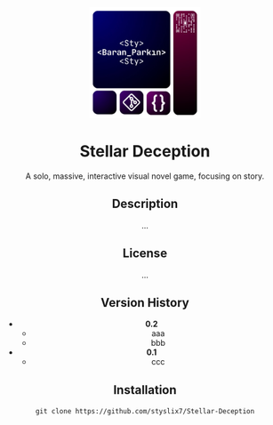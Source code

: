 <div align="center">

  <img src="Git_Logo_0.png" alt="logo" width="200" height="auto" />

  <h1>Stellar Deception</h1>

  <p>A solo, massive, interactive visual novel game, focusing on story.</p>

  <h2>Description</h2>
  <p>...</p>

  <h2>License</h2>
  <p>...</p>

  <h2>Version History</h2>
  <ul style="text-align: center;">
    <li><strong>0.2</strong>
      <ul>
        <li>aaa</li>
        <li>bbb</li>
      </ul>
    </li>
    <li><strong>0.1</strong>
      <ul>
        <li>ccc</li>
      </ul>
    </li>
  </ul>

  <h2>Installation</h2>
  <pre><code>git clone https://github.com/styslix7/Stellar-Deception</code></pre>

</div>

